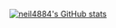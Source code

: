[![neil4884's GitHub stats](https://github-readme-stats.vercel.app/api?username=neil4884)](https://github.com/anuraghazra/github-readme-stats)
